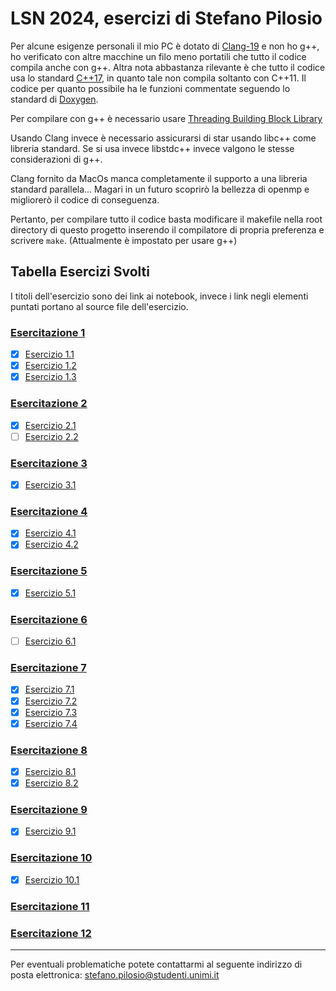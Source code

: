 # LSN 2024, esercizi di Stefano Pilosio

Per alcune esigenze personali il mio PC è dotato di [Clang-19](https://clang.llvm.org) e non ho g++, ho verificato con altre macchine un filo meno portatili che tutto il codice compila anche con g++.
Altra nota abbastanza rilevante è che tutto il codice usa lo standard [C++17](https://www.iso.org/standard/68564.html), in quanto tale non compila soltanto con C++11.
Il codice per quanto possibile ha le funzioni commentate seguendo lo standard di [Doxygen](https://www.doxygen.nl).

Per compilare con g++ è necessario usare [Threading Building Block Library](https://www.threadingbuildingblocks.org)

Usando Clang invece è necessario assicurarsi di star usando libc++ come libreria standard. Se si usa invece libstdc++ invece valgono le stesse considerazioni di g++.

Clang fornito da MacOs manca completamente il supporto a una libreria standard parallela... Magari in un futuro scoprirò la bellezza di openmp e migliorerò il codice di conseguenza.

Pertanto, per compilare tutto il codice basta modificare il makefile nella root directory di questo progetto inserendo il compilatore di propria preferenza e scrivere `make`. (Attualmente è impostato per usare g++)

## Tabella Esercizi Svolti

I titoli dell'esercizio sono dei link ai notebook, invece i link negli elementi puntati portano al source file dell'esercizio.

### [Esercitazione 1](LSN_Exercises_01.ipynb)

- [x] [Esercizio 1.1](eser_1/1_1/main_1_1.cpp)
- [x] [Esercizio 1.2](eser_1/1_2/main_1_2.cpp)
- [x] [Esercizio 1.3](eser_1/1_3/main_1_3.cpp)

### [Esercitazione 2](LSN_Exercises_02.ipynb)

- [x] [Esercizio 2.1](eser_2/2_1/main_2_1.cpp)
- [ ] [Esercizio 2.2](eser_2/2_1/main_2_1.cpp)

### [Esercitazione 3](LSN_Exercises_03.ipynb)

- [x] [Esercizio 3.1](eser_3/3_1/main_3_1.cpp)

### [Esercitazione 4](LSN_Exercises_04.ipynb)

- [x] [Esercizio 4.1](NSL_SIMULATOR/SOURCE/NSL_SIMULATOR.cpp)
- [x] [Esercizio 4.2](NSL_SIMULATOR/SOURCE/NSL_SIMULATOR.cpp)

### [Esercitazione 5](LSN_Exercises_05.ipynb)

- [x] [Esercizio 5.1](eser_5/5_1/main_5_1.cpp)

### [Esercitazione 6](LSN_Exercises_06.ipynb)

- [ ] [Esercizio 6.1](NSL_SIMULATOR/SOURCE/NSL_SIMULATOR.cpp)

### [Esercitazione 7](LSN_Exercises_07.ipynb)

- [x] [Esercizio 7.1](NSL_SIMULATOR/SOURCE/NSL_SIMULATOR.cpp)
- [x] [Esercizio 7.2](NSL_SIMULATOR/SOURCE/NSL_SIMULATOR.cpp)
- [x] [Esercizio 7.3](NSL_SIMULATOR/SOURCE/NSL_SIMULATOR.cpp)
- [x] [Esercizio 7.4](NSL_SIMULATOR/SOURCE/NSL_SIMULATOR.cpp)

### [Esercitazione 8](LSN_Exercises_08.ipynb)

- [x] [Esercizio 8.1](eser_8/8_2/main_8_2.cpp)
- [x] [Esercizio 8.2](eser_8/8_2/main_8_2.cpp)

### [Esercitazione 9](LSN_Exercises_09.ipynb)

- [x] [Esercizio 9.1](eser_9/9_1/main_9_1.cpp)

### [Esercitazione 10](LSN_Exercises_10.ipynb)

- [x] [Esercizio 10.1](eser_10/10_1/main_10_1.cpp)

### [Esercitazione 11](LSN_Exercises_11.ipynb)
### [Esercitazione 12](LSN_Exercises_12.ipynb)

---

Per eventuali problematiche potete contattarmi al seguente indirizzo di posta elettronica: stefano.pilosio@studenti.unimi.it
